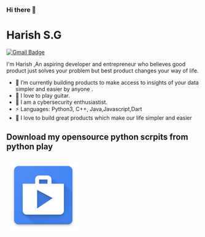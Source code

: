 ### Hi there 👋


# Harish S.G
[![Gmail Badge](https://img.shields.io/badge/-harishsg99@gmail.com-c14438?style=flat-square&logo=Gmail&logoColor=white&link=mailto:harishsg99@gmail.com)](mailto:harishsg99@gmail.com)

I'm Harish ,An aspiring developer and entrepreneur who believes good product just solves your problem but best product changes your way of life.

- 🔭 I’m currently building products to make access to insights of your data simpler and easier by anyone .
- 🌱 I  love to play guitar.
- 🌱 I am a cybersecurity enthusiastist.
- ⚡ Languages: Python3, C++, Java,Javascript,Dart 
- 🌱 I love to build great products which make our life simpler and easier
## Download my opensource python scrpits from python play
[![Deploy](https://github.com/harishsg99/Scoop-Store/blob/master/192.png)](https://pythonplay.ml/)
